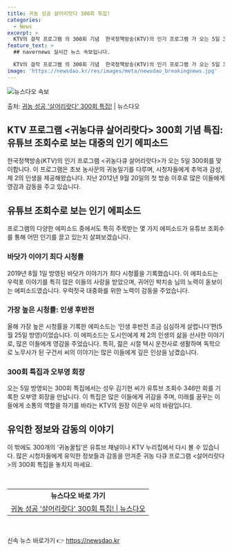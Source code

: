 ```yaml
---
title: 귀농 성공 살어리랏다 300회 특집!
categories:
  - News
excerpt: >
  KTV의 걸작 프로그램 의 300회 기념  한국정책방송(KTV)의 인기 프로그램 가 오는 5일 300회를 맞…
feature_text: >
  ## navernews 실시간 뉴스 속보입니다.

  KTV의 걸작 프로그램 의 300회 기념  한국정책방송(KTV)의 인기 프로그램 가 오는 5일 300회를 맞…
image: 'https://newsdao.kr/res/images/meta/newsdao_breakingnews.jpg'
---
```


![뉴스다오 속보](https://newsdao.kr/res/images/meta/newsdao_breakingnews.jpg)

<p>출처: <a href="https://newsdao.kr/4632" rel="dofollow">귀농 성공 '살어리랏다' 300회 특집!</a> | 뉴스다오</p>

<h2>KTV 프로그램 <귀농다큐 살어리랏다> 300회 기념 특집: 유튜브 조회수로 보는 대중의 인기 에피소드</h2>
<p data-ke-size="size16">한국정책방송(KTV)의 인기 프로그램 <귀농다큐 살어리랏다>가 오는 5일 300회를 맞이합니다. 이 프로그램은 초보 농사꾼의 귀농일기를 다루며, 시청자들에게 추억과 감성, 제 2의 인생을 제공해왔습니다. 지난 2012년 9월 20일의 첫 방송 이후로 많은 이들에게 영감과 감동을 주고 있습니다.</p>

<h2>유튜브 조회수로 보는 인기 에피소드</h2>
<p data-ke-size="size16">프로그램의 다양한 에피소드 중에서도 특히 주목받는 몇 가지 에피소드가 유튜브 조회수를 통해 어떤 인기를 끌고 있는지 살펴보겠습니다.</p>

<h3>바닷가 이야기 최다 시청률</h3>
<p data-ke-size="size16">2019년 8월 1일 방영된 바닷가 이야기가 최다 시청률을 기록했습니다. 이 에피소드는 우럭포 이야기를 특히 많은 이들의 사랑을 받았으며, 귀어인 박치송 님의 노력이 돋보이는 에피소드였습니다. 우럭젓국 대중화를 위한 노력이 감동을 주었습니다.</p>

<h3>가장 높은 시청률: 인생 후반전</h3>
<p data-ke-size="size16">올해 가장 높은 시청률을 기록한 에피소드는 ‘인생 후반전 조금 심심하게 살렵니다’편(5월 25일 방영)이었습니다. 이 에피소드는 도시인에게 제 2의 인생의 삶을 선사한 이야기로, 많은 이들에게 영감을 주었습니다. 특히, 젊은 시절 택시 운전사로 생활하며 독학으로 노무사가 된 구건서 씨의 이야기는 많은 이들에게 깊은 인상을 남겼습니다.</p>

<h3>300회 특집과 오부영 회장</h3>
<p data-ke-size="size16">오는 5일 방영되는 300회 특집에서는 성우 김기현 씨가 유튜브 조회수 346만 회를 기록한 오부영 회장을 만납니다. 이 특집은 많은 이들에게 귀감을 주며, 미래를 꿈꾸는 이들에게 소통의 역할을 하기를 바라는 KTV의 원장 이은우 씨의 바람입니다.</p>

<h2>유익한 정보와 감동의 이야기</h2>
<p data-ke-size="size16">이 밖에도 300개의 ‘귀농꿀팁’은 유튜브 채널이나 KTV 누리집에서 다시 볼 수 있습니다. 많은 시청자들에게 유익한 정보들과 감동을 안겨준 귀농 다큐 프로그램 <살어리랏다>의 300회 특집을 놓치지 마세요.</p>
<p data-ke-size="size16">&nbsp;</p>

<table>
  <tr>
    <td style="text-align: center; height: 17px;"><b>뉴스다오 바로 가기</b></td>
  </tr>
  <tr>
    <td style="text-align: center; height: 17px;"><a href="https://newsdao.kr/4632">귀농 성공 '살어리랏다' 300회 특집! | 뉴스다오</a></td>
  </tr>
</table>
<p data-ke-size="size16">&nbsp;</p> 

신속 뉴스 바로가기 👉 <a href="https://newsdao.kr" rel="dofollow">https://newsdao.kr</a>


